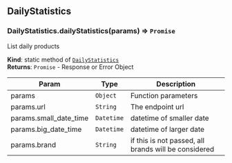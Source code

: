 <a name="module_DailyStatistics"></a>

## DailyStatistics
<a name="module_DailyStatistics.dailyStatistics"></a>

### DailyStatistics.dailyStatistics(params) ⇒ <code>Promise</code>
List daily products

**Kind**: static method of [<code>DailyStatistics</code>](#module_DailyStatistics)  
**Returns**: <code>Promise</code> - Response or Error Object  

| Param | Type | Description |
| --- | --- | --- |
| params | <code>Object</code> | Function parameters |
| params.url | <code>String</code> | The endpoint url |
| params.small_date_time | <code>Datetime</code> | datetime of smaller date |
| params.big_date_time | <code>Datetime</code> | datetime of larger date |
| params.brand | <code>String</code> | if this is not passed, all brands will be considered |

